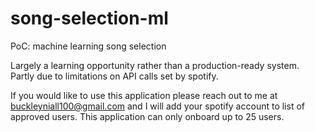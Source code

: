 # song-selection-ml
PoC: machine learning song selection

Largely a learning opportunity rather than a production-ready system. Partly due to limitations on API calls set by spotify. 

If you would like to use this application please reach out to me at buckleyniall100@gmail.com and I will add your spotify account to list of approved users. This application can only onboard up to 25 users. 
